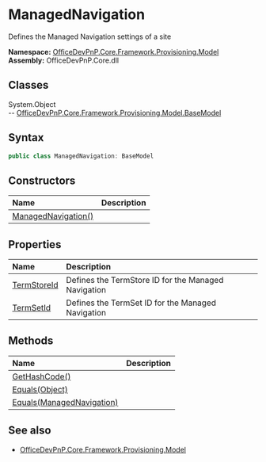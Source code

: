 # ManagedNavigation
Defines the Managed Navigation settings of a site  

**Namespace:** [OfficeDevPnP.Core.Framework.Provisioning.Model](OfficeDevPnP.Core.Framework.Provisioning.Model.md)  
**Assembly:** OfficeDevPnP.Core.dll  
## Classes
System.Object  
-- [OfficeDevPnP.Core.Framework.Provisioning.Model.BaseModel](OfficeDevPnP.Core.Framework.Provisioning.Model.BaseModel.md)
## Syntax
```C#
public class ManagedNavigation: BaseModel
```
## Constructors
|**Name**|**Description**|
|:-----|:-----|
| [ManagedNavigation()](ManagedNavigationconstructor1details.md) | 
## Properties
|**Name**|**Description**|
|:-----|:-----|
| [TermStoreId](ManagedNavigation.TermStoreId.md) | Defines the TermStore ID for the Managed Navigation
| [TermSetId](ManagedNavigation.TermSetId.md) | Defines the TermSet ID for the Managed Navigation
## Methods
|**Name**|**Description**|
|:-----|:-----|
| [GetHashCode()](ManagedNavigationGetHashCode.md) | 
| [Equals(Object)](ManagedNavigationEqualsObject.md) | 
| [Equals(ManagedNavigation)](ManagedNavigationEqualsManagedNavigation.md) | 
## See also
- [OfficeDevPnP.Core.Framework.Provisioning.Model](OfficeDevPnP.Core.Framework.Provisioning.Model.md)
